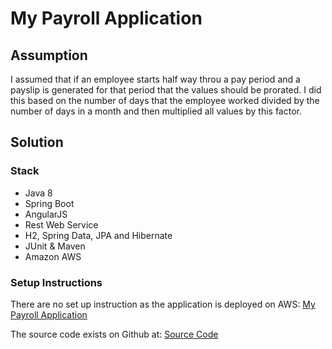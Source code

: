 # My Payroll Application

## Assumption
I assumed that if an employee starts half way throu a pay period and a payslip is generated for that period that the values should be prorated.
I did this based on the number of days that the employee worked divided by the number of days in a month and then multiplied all values by this factor.

## Solution

### Stack
* Java 8
* Spring Boot
* AngularJS
* Rest Web Service
* H2, Spring Data, JPA and Hibernate
* JUnit & Maven
* Amazon AWS

### Setup Instructions
There are no set up instruction as the application is deployed on AWS: 
[My Payroll Application](http://default-environment.7rxdat3sjf.eu-west-1.elasticbeanstalk.com)

The source code exists on Github at: [Source Code](https://github.com/craigvosloo/playground/tree/master/payroll)